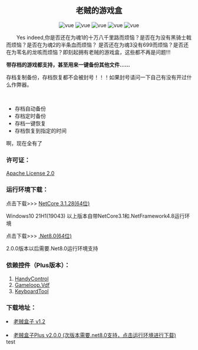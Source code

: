 <h2 style="text-align: center">老贼的游戏盒</h2>
<p align="center">
    <img src="https://img.shields.io/badge/黑神话悟空-Black Myth: Wukong-lightgray" alt="vue">
    <img src="https://img.shields.io/badge/Elden Ring-艾尔登法环-gold" alt="vue">
    <img src="https://img.shields.io/badge/Dark Soul-黑暗之魂-black" alt="vue">
    <img src="https://img.shields.io/badge/Sekiro Shadows Die Twice-只狼影逝二度-orange" alt="vue">
    <img src="https://img.shields.io/badge/The%20Lords%20of%20the%20Fallen-%E5%A0%95%E8%90%BD%E4%B9%8B%E4%B8%BB-darkblue" alt="vue">
</p>
<p style="text-indent: 2em">Yes indeed,你是否还在为魂1的十万八千里路而烦恼？是否在为没有黑骑士戟而烦恼？是否在为魂2的半条血而烦恼？
是否还在为魂3没有699而烦恼？是否还在为苇名的龙咳而烦恼？即刻起拥有老贼的游戏盒，这些都不再是问题!!!
</p>
<p><strong>带存档的游戏都支持，甚至用来一键备份其他文件……</strong></p>
<p>
 存档复制备份，存档恢复都不会被封号！！！如果封号请问一下自己有没有开过什么作弊器。
</p>
<br>
<ul>
<li>存档自动备份</li>
<li>存档定时备份</li>
<li>存档一键恢复</li>
<li>存档恢复到指定的时间</li>
</ul>
<p>啊，现在全有了</p>
<h3>许可证：</h3>
<a href="https://github.com/zhangmuyu1995/EldenRingAutoArchive/blob/master/LICENSE">Apache License 2.0</a>
<h3>运行环境下载：</h3>
<span>点击下载>>></span>    <a href="https://dotnet.microsoft.com/zh-cn/download/dotnet/thank-you/runtime-desktop-3.1.28-windows-x64-installer" target="_blank">NetCore 3.1.28(64位)</a>
<p>Windows10 21H1(19043) 以上版本自带NetCore3.1和.NetFramework4.8运行环境</p>
<span>点击下载>>></span>    <a href="https://dotnet.microsoft.com/zh-cn/download/dotnet/thank-you/runtime-desktop-8.0.0-windows-x64-installer" target="_blank">.Net8.0(64位)</a>
<p>2.0.0版本以后需要.Net8.0运行环境支持</p>
<h3>依赖控件（Plus版本）：</h3>
<ol>
<li>
<a href="https://github.com/HandyOrg/HandyControl" target="_blank">
HandyControl
</a>
</li>
<li>
<a href="https://github.com/shravan2x/Gameloop.Vdf" target="_blank">
Gameloop.Vdf
</a>
</li>
<li>
<a href="https://github.com/BugLordI/KeyboardTool" target="_blank">
KeyboardTool
</a>
</li>
</ol>
<h3>下载地址：</h3>
<li>
    <a href="https://github.com/BugLordI/EldenRingAutoArchive/releases/download/%E8%80%81%E8%B4%BC%E7%9B%92%E5%AD%90/Setup.msi">
        老贼盒子 v1.2
    </a>   
</li>
<br/>
<li>
    <a href="https://github.com/BugLordI/EldenRingAutoArchive/releases/download/AutoArchivePlus-V2.0.0%E7%BB%BF%E8%89%B2%E7%89%88/AutoArchivePlus-V2.0.0-DotNet8.zip">
        老贼盒子Plus v2.0.0 (次版本需要.net8.0支持，点击运行环境进行下载)
    </a>   
</li>
</ul>
test